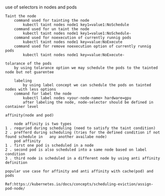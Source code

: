 use of selectors in nodes and pods
``````````````````````````````````
Taint the node
    command used for tainting the node
        kubectl taint nodes node1 key1=value1:NoSchedule
    command used for un taint the node
        kubectl taint nodes node1 key1=value1:NoSchedule-
    command used for noexecution of currently runnig pods
        kubectl taint nodes node1 key=value:NoExecute
    command used for remove noexecution option of currently runnig pods
        kubectl taint nodes node1 key=value:NoExecute-
```````````````````````````````````
    tolarance of the pods 
        by using tolarance option we may schedule the pods to the tainted node but not guarentee
```````````````````````````````````
    labeling
        by using label concept we can schedule the pods on tainted nodes with less options
    command for label the node 
        kubectl label nodes <your-node-name> hardware=gpu
        after labeling the node, node-selector should be defined in container level
```````````````````````````````````
    affinity(node and pod)

        node affinity is two types
    1 . requried during scheduling (need to satisfy the taint condition)
    2 . prefferd during scheduling (tries for the defined condition if not found schedule in   any another availabe node)
        pod affinity
    1 . first one pod is scheduled in a node
    2 . second pod is also scheduled into a same node based on label condition
    3 . third node is scheduled in a different node by using anti affinity definition
``````````````````````````
popular use case for affinity and anti affinity with cache(pod) and pods

Ref:https://kubernetes.io/docs/concepts/scheduling-eviction/assign-pod-node/